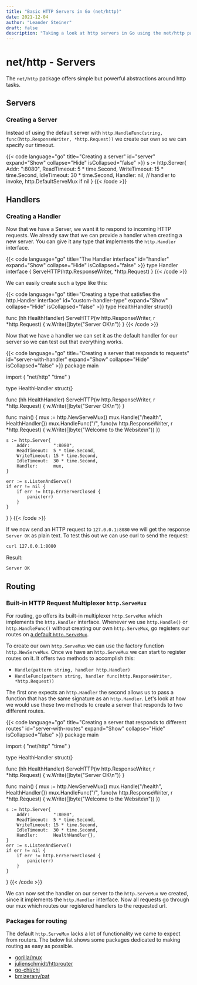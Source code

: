```yaml
---
title: "Basic HTTP Servers in Go (net/http)"
date: 2021-12-04
author: "Leander Steiner"
draft: false
description: "Taking a look at http servers in Go using the net/http package"
---
```


# net/http - Servers

The ```net/http``` package offers simple but powerful abstractions around http tasks.

## Servers

### Creating a Server

Instead of using the default server with ```http.HandleFunc(string, func(http.ResponseWriter, *http.Request))``` we create our own so we can specify our timeout.

{{< code language="go" title="Creating a server" id="server" expand="Show" collapse="Hide" isCollapsed="false" >}}
s := http.Server{
		Addr:         ":8080",
		ReadTimeout:  5 * time.Second,
		WriteTimeout: 15 * time.Second,
		IdleTimeout:  30 * time.Second,
		Handler:      nil, // handler to invoke, http.DefaultServeMux if nil
	}
{{< /code >}}

## Handlers

### Creating a Handler

Now that we have a Server, we want it to respond to incoming HTTP requests. We already saw that we can provide a handler when creating a new server. You can give it any type that implements the ```http.Handler``` interface.

{{< code language="go" title="The Handler interface" id="handler" expand="Show" collapse="Hide" isCollapsed="false" >}}
type Handler interface {
	ServeHTTP(http.ResponseWriter, *http.Request)
}
{{< /code >}}

We can easily create such a type like this:

{{< code language="go" title="Creating a type that satisfies the http.Handler interface" id="custom-handler-type" expand="Show" collapse="Hide" isCollapsed="false" >}}
type HealthHandler struct{}

func (hh HealthHandler) ServeHTTP(w http.ResponseWriter, r *http.Request) {
	w.Write([]byte("Server OK\n"))
}
{{< /code >}}

Now that we have a handler we can set it as the default handler for our server so we can test out that everything works.

{{< code language="go" title="Creating a server that responds to requests" id="server-with-handler" expand="Show" collapse="Hide" isCollapsed="false" >}}
package main

import (
	"net/http"
	"time"
)

type HealthHandler struct{}

func (hh HealthHandler) ServeHTTP(w http.ResponseWriter, r *http.Request) {
	w.Write([]byte("Server OK\n"))
}

func main() {
	mux := http.NewServeMux()
	mux.Handle("/health", HealthHandler{})
	mux.HandleFunc("/", func(w http.ResponseWriter, r *http.Request) {
		w.Write([]byte("Welcome to the Website\n"))
	})

	s := http.Server{
		Addr:         ":8080",
		ReadTimeout:  5 * time.Second,
		WriteTimeout: 15 * time.Second,
		IdleTimeout:  30 * time.Second,
		Handler:      mux,
	}

	err := s.ListenAndServe()
	if err != nil {
		if err != http.ErrServerClosed {
			panic(err)
		}
	}
}
}
{{< /code >}}

If we now send an HTTP request to ```127.0.0.1:8080``` we will get the response ```Server OK``` as plain text.
To test this out we can use curl to send the request:

```bash
curl 127.0.0.1:8080
```

Result:
```
Server OK
```

## Routing

### Built-in HTTP Request Multiplexer ```http.ServeMux```

For routing, go offers its built-in multiplexer ```http.ServeMux``` which implements the ```http.Handler``` interface.
Whenever we use ```http.Handle()``` or ```http.HandleFunc()``` without creating our own ```http.ServeMux```, go registers our routes on [a default ```http.ServeMux```](https://cs.opensource.google/go/go/+/refs/tags/go1.17.3:src/net/http/server.go;l=2248;bpv=0;bpt=1).

To create our own ```http.ServeMux``` we can use the factory function ```http.NewServeMux```. Once we have an ```http.ServeMux``` we can start to register routes on it. It offers two methods to accomplish this:

- ```Handle(pattern string, handler http.Handler)```
- ```HandleFunc(pattern string, handler func(http.ResponseWriter, *http.Request))```

The first one expects an ```http.Handler``` the second allows us to pass a function that has the same signature as an ```http.Handler```.
Let's look at how we would use these two methods to create a server that responds to two different routes.

{{< code language="go" title="Creating a server that responds to different routes" id="server-with-routes" expand="Show" collapse="Hide" isCollapsed="false" >}}
package main

import (
	"net/http"
	"time"
)

type HealthHandler struct{}

func (hh HealthHandler) ServeHTTP(w http.ResponseWriter, r *http.Request) {
	w.Write([]byte("Server OK\n"))
}

func main() {
	mux := http.NewServeMux()
	mux.Handle("/health", HealthHandler{})
	mux.HandleFunc("/", func(w http.ResponseWriter, r *http.Request) {
		w.Write([]byte("Welcome to the Website\n"))
	})

	s := http.Server{
		Addr:         ":8080",
		ReadTimeout:  5 * time.Second,
		WriteTimeout: 15 * time.Second,
		IdleTimeout:  30 * time.Second,
		Handler:      HealthHandler{},
	}
	err := s.ListenAndServe()
	if err != nil {
		if err != http.ErrServerClosed {
			panic(err)
		}
	}
}
{{< /code >}}

We can now set the handler on our server to the ```http.ServeMux``` we created, since it implements the ```http.Handler``` interface.
Now all requests go through our mux which routes our registered handlers to the requested url.

### Packages for routing

The default ```http.ServeMux``` lacks a lot of functionality we came to expect from routers.
The below list shows some packages dedicated to making routing as easy as possible.

- [gorilla/mux](https://github.com/gorilla/mux)
- [julienschmidt/httprouter](https://github.com/julienschmidt/httprouter)
- [go-chi/chi](https://github.com/go-chi/chi)
- [bmizerany/pat](https://github.com/bmizerany/pat)